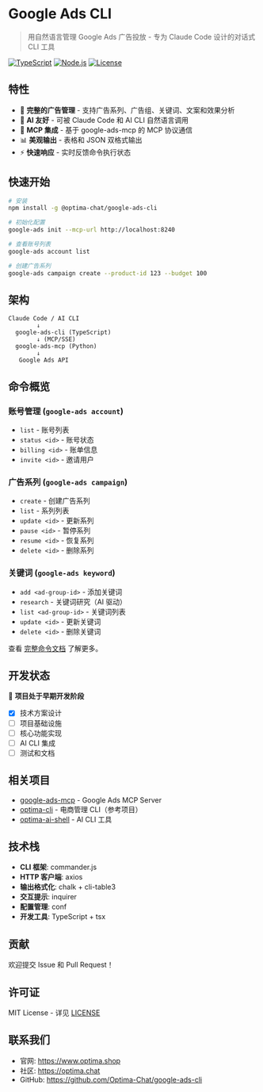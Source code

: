 # Google Ads CLI

> 用自然语言管理 Google Ads 广告投放 - 专为 Claude Code 设计的对话式 CLI 工具

[![TypeScript](https://img.shields.io/badge/TypeScript-5.0+-blue.svg)](https://www.typescriptlang.org/)
[![Node.js](https://img.shields.io/badge/Node.js-18+-green.svg)](https://nodejs.org/)
[![License](https://img.shields.io/badge/License-MIT-yellow.svg)](https://opensource.org/licenses/MIT)

## 特性

- 🎯 **完整的广告管理** - 支持广告系列、广告组、关键词、文案和效果分析
- 🤖 **AI 友好** - 可被 Claude Code 和 AI CLI 自然语言调用
- 🔌 **MCP 集成** - 基于 google-ads-mcp 的 MCP 协议通信
- 📊 **美观输出** - 表格和 JSON 双格式输出
- ⚡ **快速响应** - 实时反馈命令执行状态

## 快速开始

```bash
# 安装
npm install -g @optima-chat/google-ads-cli

# 初始化配置
google-ads init --mcp-url http://localhost:8240

# 查看账号列表
google-ads account list

# 创建广告系列
google-ads campaign create --product-id 123 --budget 100
```

## 架构

```
Claude Code / AI CLI
        ↓
  google-ads-cli (TypeScript)
        ↓ (MCP/SSE)
  google-ads-mcp (Python)
        ↓
   Google Ads API
```

## 命令概览

### 账号管理 (`google-ads account`)
- `list` - 账号列表
- `status <id>` - 账号状态
- `billing <id>` - 账单信息
- `invite <id>` - 邀请用户

### 广告系列 (`google-ads campaign`)
- `create` - 创建广告系列
- `list` - 系列列表
- `update <id>` - 更新系列
- `pause <id>` - 暂停系列
- `resume <id>` - 恢复系列
- `delete <id>` - 删除系列

### 关键词 (`google-ads keyword`)
- `add <ad-group-id>` - 添加关键词
- `research` - 关键词研究（AI 驱动）
- `list <ad-group-id>` - 关键词列表
- `update <id>` - 更新关键词
- `delete <id>` - 删除关键词

查看 [完整命令文档](docs/technical-design.md) 了解更多。

## 开发状态

🚧 **项目处于早期开发阶段**

- [x] 技术方案设计
- [ ] 项目基础设施
- [ ] 核心功能实现
- [ ] AI CLI 集成
- [ ] 测试和文档

## 相关项目

- [google-ads-mcp](https://github.com/Optima-Chat/google-ads-mcp) - Google Ads MCP Server
- [optima-cli](https://github.com/Optima-Chat/optima-cli) - 电商管理 CLI（参考项目）
- [optima-ai-shell](https://github.com/Optima-Chat/optima-ai-shell) - AI CLI 工具

## 技术栈

- **CLI 框架**: commander.js
- **HTTP 客户端**: axios
- **输出格式化**: chalk + cli-table3
- **交互提示**: inquirer
- **配置管理**: conf
- **开发工具**: TypeScript + tsx

## 贡献

欢迎提交 Issue 和 Pull Request！

## 许可证

MIT License - 详见 [LICENSE](LICENSE)

## 联系我们

- 官网: https://www.optima.shop
- 社区: https://optima.chat
- GitHub: https://github.com/Optima-Chat/google-ads-cli
